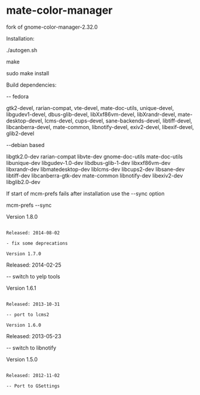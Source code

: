 mate-color-manager
==================

fork of gnome-color-manager-2.32.0

Installation:

./autogen.sh

make

sudo make install


Build dependencies:

-- fedora

gtk2-devel, rarian-compat, vte-devel, mate-doc-utils, unique-devel, libgudev1-devel,
dbus-glib-devel, libXxf86vm-devel, libXrandr-devel, mate-desktop-devel, lcms-devel,
cups-devel, sane-backends-devel, libtiff-devel, libcanberra-devel, mate-common,
libnotify-devel, exiv2-devel, libexif-devel, glib2-devel

--debian based

libgtk2.0-dev rarian-compat libvte-dev gnome-doc-utils mate-doc-utils libunique-dev libgudev-1.0-dev
libdbus-glib-1-dev libxxf86vm-dev libxrandr-dev libmatedesktop-dev liblcms-dev
libcups2-dev libsane-dev libtiff-dev libcanberra-gtk-dev mate-common
libnotify-dev libexiv2-dev libglib2.0-dev

If start of mcm-prefs fails after installation use the --sync option

mcm-prefs --sync


Version 1.8.0
~~~~~~~~~~~~~~

Released: 2014-08-02

- fix some deprecations

Version 1.7.0
~~~~~~~~~~~~~~

Released: 2014-02-25

-- switch to yelp tools

Version 1.6.1
~~~~~~~~~~~~~~

Released: 2013-10-31

-- port to lcms2

Version 1.6.0
~~~~~~~~~~~~~~

Released: 2013-05-23

-- switch to libnotify

Version 1.5.0
~~~~~~~~~~~~~~

Released: 2012-11-02

-- Port to GSettings

